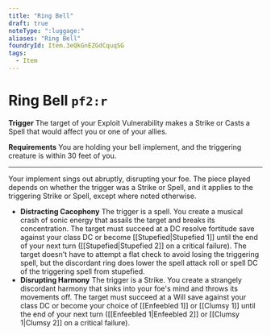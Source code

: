 ```yaml
---
title: "Ring Bell"
draft: true
noteType: ":luggage:"
aliases: "Ring Bell"
foundryId: Item.3eQkGnEZGdCquqSG
tags:
  - Item
---
```


# Ring Bell `pf2:r`

**Trigger** The target of your Exploit Vulnerability makes a Strike or Casts a Spell that would affect you or one of your allies.

**Requirements** You are holding your bell implement, and the triggering creature is within 30 feet of you.

* * *

Your implement sings out abruptly, disrupting your foe. The piece played depends on whether the trigger was a Strike or Spell, and it applies to the triggering Strike or Spell, except where noted otherwise.

*   **Distracting Cacophony** The trigger is a spell. You create a musical crash of sonic energy that assails the target and breaks its concentration. The target must succeed at a DC resolve fortitude save against your class DC or become [[Stupefied|Stupefied 1]] until the end of your next turn ([[Stupefied|Stupefied 2]] on a critical failure). The target doesn't have to attempt a flat check to avoid losing the triggering spell, but the discordant ring does lower the spell attack roll or spell DC of the triggering spell from stupefied.
*   **Disrupting Harmony** The trigger is a Strike. You create a strangely discordant harmony that sinks into your foe's mind and throws its movements off. The target must succeed at a Will save against your class DC or become your choice of [[Enfeebled 1]] or [[Clumsy 1]] until the end of your next turn ([[Enfeebled 1|Enfeebled 2]] or [[Clumsy 1|Clumsy 2]] on a critical failure).
